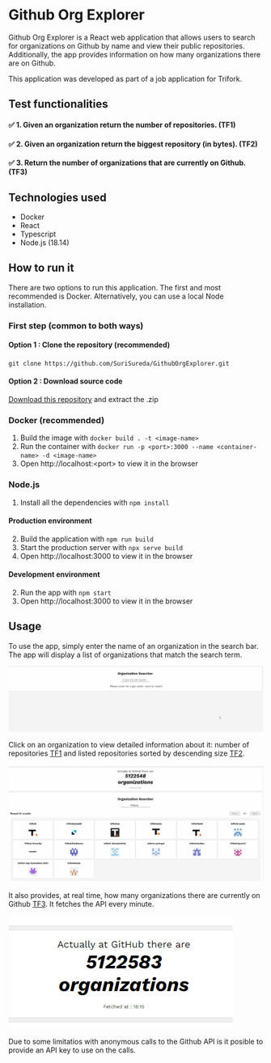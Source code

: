 # Github Org Explorer

Github Org Explorer is a React web application that allows users to search for organizations on Github by name and view their public repositories. Additionally, the app provides information on how many organizations there are on Github.

This application was developed as part of a job application for Trifork.

## Test functionalities

#### ✅ 1. Given an organization return the number of repositories. (TF1)

#### ✅ 2. Given an organization return the biggest repository (in bytes). (TF2)

#### ✅ 3. Return the number of organizations that are currently on Github. (TF3)

## Technologies used

- Docker
- React
- Typescript
- Node.js (18.14)

## How to run it

There are two options to run this application. The first and most recommended is Docker. Alternatively, you can use a local Node installation.

### First step (common to both ways)

#### Option 1 : Clone the repository (recommended)

`git clone https://github.com/SuriSureda/GithubOrgExplorer.git`

#### Option 2 : Download source code

[Download this repository](https://github.com/SuriSureda/GithubOrgExplorer/archive/refs/heads/main.zip) and extract the .zip

### Docker (recommended)

1. Build the image with `docker build . -t <image-name>`
2. Run the container with `docker run -p <port>:3000 --name <container-name> -d <image-name>`
3. Open http://localhost:\<port\> to view it in the browser

### Node.js

1. Install all the dependencies with `npm install`

#### Production environment

2. Build the application with `npm run build`
3. Start the production server with `npx serve build`
4. Open http://localhost:3000 to view it in the browser

#### Development environment

2. Run the app with `npm start`
3. Open http://localhost:3000 to view it in the browser

## Usage

To use the app, simply enter the name of an organization in the search bar. The app will display a list of organizations that match the search term.

![](images/searcher.gif)

Click on an organization to view detailed information about it: number of repositories [TF1](#✅-1-given-an-organization-return-the-number-of-repositories-tf1) and listed repositories sorted by descending size [TF2](#✅-2-given-an-organization-return-the-biggest-repository-in-bytes-tf2).

![](images/modal.gif)

It also provides, at real time, how many organizations there are currently on Github [TF3](#✅-3-return-the-number-of-organizations-that-are-currently-on-github-tf3). It fetches the API every minute.

![](images/counter.gif)

Due to some limitatios with anonymous calls to the Github API is it posible to provide an API key to use on the calls.
